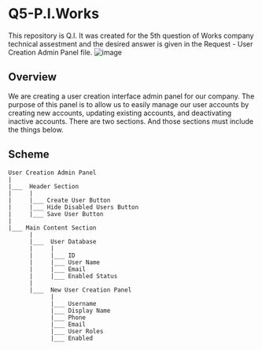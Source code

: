 # Q5-P.I.Works

This repository is Q.I. It was created for the 5th question of Works company technical assestment and the desired answer is given in the Request - User Creation Admin Panel file.
![image](https://user-images.githubusercontent.com/54884571/236698146-0a2b0b05-0892-48c5-aa15-57b68940ae83.png)

## Overview
We are creating a user creation interface admin panel for our company. The purpose of this panel is to allow us to easily manage our user accounts by creating new accounts, updating existing accounts, and deactivating inactive accounts. There are two sections. And those sections must include the things below.

## Scheme

```
User Creation Admin Panel
|
|___  Header Section
|     |
|     |___ Create User Button
|     |___ Hide Disabled Users Button
|     |___ Save User Button
|
|___ Main Content Section
      |
      |___  User Database
      |     |
      |     |___ ID
      |     |___ User Name
      |     |___ Email
      |     |___ Enabled Status
      |
      |___  New User Creation Panel
            |
            |___ Username
            |___ Display Name
            |___ Phone
            |___ Email
            |___ User Roles
            |___ Enabled
```
